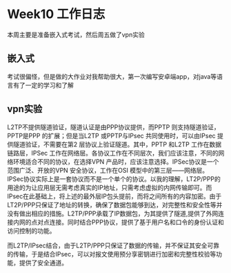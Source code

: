 # Week10 工作日志

本周主要是准备嵌入式考试，然后周五做了vpn实验

## 嵌入式

考试很偏怪，但是做的大作业对我帮助很大，第一次编写安卓端app，对java等语言有了一定的学习和了解

## vpn实验

L2TP不提供隧道验证，隧道认证是由PPP协议提供，而PPTP 则支持隧道验证，PPTP是PPP 的扩展；但是当L2TP 或PPTP与IPsec 共同使用时，可以由IPsec 提供隧道验证，不需要在第2 层协议上验证隧道。其中，PPTP 和L2TP 工作在数据链路层，IPSec 工作在网络层。各协议工作在不同层次，我们应该注意，不同的网络环境适合不同的协议，在选择VPN 产品时，应该注意选择。IPSec协议是一个范围广泛、开放的VPN 安全协议，工作在OSI 模型中的第三层——网络层。IPSec协议实际上是一套协议而不是一个单个的协议。以我的理解，LT2P/PPP的用途的为让应用层无需考虑真实的IP地址，只需考虑虚拟的内网传输即可。而IPsec在此基础上，将上述的最外层IP包头提前，而将之间所有的内容加密。由于LT2P/PPP只保证了地址的转换，确保了数据包能够到达，对完整性和安全性等并没有做出相应的措施。L2TP/PPP承载了IP数据包，为其提供了隧道,提供了外网连接内网的点对点连接。同时结合PPP协议，提供了基于用户名和口令的身份认证和访问控制的功能。


而L2TP/IPsec结合，由于L2TP/PPP只保证了数据的传输，并不保证其安全可靠的传输，于是结合IPsec，可以对报文使用预分享密钥进行加密和完整性校验等功能，提供了安全通道。
